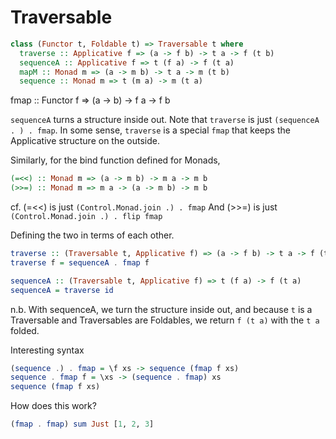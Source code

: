 # Traversable

```haskell
class (Functor t, Foldable t) => Traversable t where
  traverse :: Applicative f => (a -> f b) -> t a -> f (t b)
  sequenceA :: Applicative f => t (f a) -> f (t a)
  mapM :: Monad m => (a -> m b) -> t a -> m (t b)
  sequence :: Monad m => t (m a) -> m (t a)
```

fmap :: Functor f => (a -> b) -> f a -> f b

`sequenceA` turns a structure inside out.
Note that `traverse` is just `(sequenceA . ) . fmap`. In some sense, `traverse` is a special `fmap` that keeps the Applicative structure on the outside.

Similarly, for the bind function defined for Monads,
```haskell
(=<<) :: Monad m => (a -> m b) -> m a -> m b
(>>=) :: Monad m => m a -> (a -> m b) -> m b
```

cf. (=<<) is just `(Control.Monad.join .) . fmap`
And (>>=) is just `(Control.Monad.join .) . flip fmap`


Defining the two in terms of each other.

```haskell
traverse :: (Traversable t, Applicative f) => (a -> f b) -> t a -> f (t b)
traverse f = sequenceA . fmap f 

sequenceA :: (Traversable t, Applicative f) => t (f a) -> f (t a)
sequenceA = traverse id 
```

n.b. With sequenceA, we turn the structure inside out, and because `t` is a Traversable and Traversables are Foldables, we return `f (t a)` with the `t a` folded.

Interesting syntax

```haskell
(sequence .) . fmap = \f xs -> sequence (fmap f xs)
sequence . fmap f = \xs -> (sequence . fmap) xs
sequence (fmap f xs)
```



How does this work?

```haskell
(fmap . fmap) sum Just [1, 2, 3]
```
